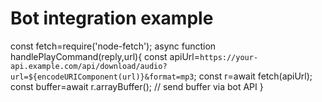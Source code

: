 # Bot integration example

const fetch=require('node-fetch');
async function handlePlayCommand(reply,url){
  const apiUrl=`https://your-api.example.com/api/download/audio?url=${encodeURIComponent(url)}&format=mp3`;
  const r=await fetch(apiUrl);
  const buffer=await r.arrayBuffer();
  // send buffer via bot API
}
